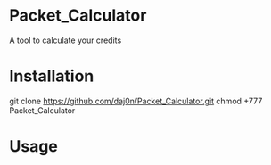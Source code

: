 # Packet_Calculator
A tool to calculate your credits

# Installation
git clone https://github.com/daj0n/Packet_Calculator.git
chmod +777 Packet_Calculator

# Usage
